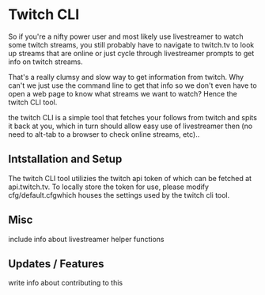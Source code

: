 # Twitch CLI
So if you're a nifty power user and most likely use livestreamer to watch some twitch streams,
you still probably have to navigate to twitch.tv to look up streams that are online or just cycle through livestreamer prompts to get info on twitch streams.

That's a really clumsy and slow way to get information from twitch. Why can't we just use the command line to get that info so we don't even have to open a web page to know what streams we want to watch? Hence the twitch CLI tool.

the twitch CLI is a simple tool that fetches your follows from twitch and spits it back at you, which in turn should allow easy use of livestreamer then (no need to alt-tab to a browser to check online streams, etc)..


## Intstallation and Setup 
The twitch CLI tool utilizies the twitch api token of which can be fetched at api.twitch.tv. To locally store the token for use, please modify cfg/default.cfgwhich houses the settings used by the twitch cli tool. 


## Misc
include info about livestreamer helper functions 


## Updates / Features
write info about contributing to this
 
